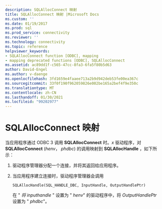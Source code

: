 ```yaml
---
description: SQLAllocConnect 映射
title: SQLAllocConnect 映射 |Microsoft Docs
ms.custom: ''
ms.date: 01/19/2017
ms.prod: sql
ms.prod_service: connectivity
ms.reviewer: ''
ms.technology: connectivity
ms.topic: reference
helpviewer_keywords:
- SQLAllocConnect function [ODBC], mapping
- mapping deprecated functions [ODBC], SQLAllocConnect
ms.assetid: ac89dd1f-c565-47cc-8fa3-6fa5f80b5d63
author: David-Engel
ms.author: v-daenge
ms.openlocfilehash: 3fd1659e4faaee713a2b9d942deb53fe00ea367c
ms.sourcegitcommit: 33f0f190f962059826e002be165a2bef4f9e350c
ms.translationtype: MT
ms.contentlocale: zh-CN
ms.lasthandoff: 01/30/2021
ms.locfileid: "99202977"
---
```

# <a name="sqlallocconnect-mapping"></a>SQLAllocConnect 映射
当应用程序通过 ODBC 3 调用 **SQLAllocConnect** 时。*x* 驱动程序，对 **SQLAllocConnect** (*henv*， *phdbc*) 的调用映射到 **SQLAllocHandle** ，如下所示：  
  
1.  驱动程序管理器分配一个连接，并将其返回给应用程序。  
  
2.  当应用程序建立连接时，驱动程序管理器会调用  
  
    ```  
    SQLAllocHandle(SQL_HANDLE_DBC, InputHandle, OutputHandlePtr)  
    ```  
  
     在 " *将 inputhandle* " 设置为 " *henv*" 的驱动程序中，将 *OutputHandlePtr* 设置为 " *phdbc*"。
